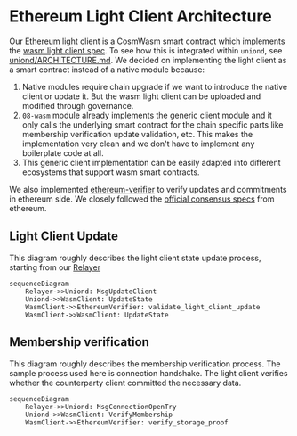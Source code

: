 # Ethereum Light Client Architecture



Our [Ethereum](https://ethereum.org/) light client is a CosmWasm smart contract which implements the [wasm light client spec](https://github.com/cosmos/ibc/blob/main/spec/client/ics-008-wasm-client/README.md).
To see how this is integrated within `uniond`, see [uniond/ARCHITECTURE.md](../../uniond/ARCHITECTURE.md). We decided on implementing the light client as a smart contract instead of a native module because:

1. Native modules require chain upgrade if we want to introduce the native client or update it. But the wasm light client can be uploaded and modified through governance.
2. `08-wasm` module already implements the generic client module and it only calls the underlying smart contract for the chain specific parts like membership verification
update validation, etc. This makes the implementation very clean and we don't have to implement any boilerplate code at all.
3. This generic client implementation can be easily adapted into different ecosystems that support wasm smart contracts.

We also implemented [ethereum-verifier](https://github.com/unionfi/union/tree/main/lib/ethereum-verifier) to verify updates and commitments in ethereum side. We closely followed the [official consensus specs](https://github.com/ethereum/consensus-specs) from
ethereum.

## Light Client Update

This diagram roughly describes the light client state update process, starting from our [Relayer](../../relayer/ARCHITECTURE.md)

```mermaid
sequenceDiagram
    Relayer->>Uniond: MsgUpdateClient
    Uniond->>WasmClient: UpdateState
    WasmClient->>EthereumVerifier: validate_light_client_update
    WasmClient->>WasmClient: UpdateState
```

## Membership verification

This diagram roughly describes the membership verification process. The sample process used here is connection handshake. The light client verifies whether the counterparty
client committed the necessary data.

```mermaid
sequenceDiagram
    Relayer->>Uniond: MsgConnectionOpenTry
    Uniond->>WasmClient: VerifyMembership
    WasmClient->>EthereumVerifier: verify_storage_proof
```

